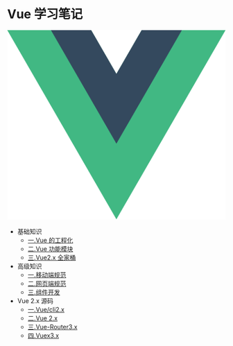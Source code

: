 # Vue 学习笔记

![一.Vue 的工程化](./src/.vuepress/public/home.svg)

- 基础知识
  - [一.Vue 的工程化](./base/engine/1.index.html)
  - [二.Vue 功能模块](./base/project/1.index.html)
  - [三.Vue2.x 全家桶](./base/vue2.x/1.index.html)
- 高级知识
  - [一.移动端规范](./senior/mobile/1.index.html)
  - [二.网页端规范](./senior/browser/1.index.html)
  - [三.组件开发](./senior/deploy/1.index.html)
- Vue 2.x 源码
  - [一.Vue/cli2.x](./source/vue-cli2.x/1.index.html)
  - [二.Vue 2.x](./source/vue2.x/1.index.html)
  - [三.Vue-Router3.x](./source/vue-router3.x/1.index.html)
  - [四.Vuex3.x](./source/vuex3.x/1.index.html)
